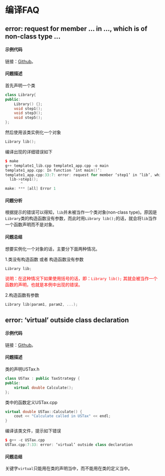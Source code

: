 # 编译FAQ

## error: request for member ... in ..., which is of non-class type ...

#### 示例代码

链接：[Github](https://github.com/mumingv/cpp/tree/master/netease/major/05_dp/template_method/old)。


#### 问题描述

首先声明一个类

```cpp
class Library{
public:
    Library() {};
    void step1();
    void step3();
    void step5();
};
```

然后使用该类实例化一个对象

```cpp
Library lib();
```

编译出现的详细错误如下

```cpp
$ make
g++ template1_lib.cpp template1_app.cpp -o main
template1_app.cpp: In function ‘int main()’:
template1_app.cpp:33:7: error: request for member ‘step1’ in ‘lib’, which is of non-class type ‘Library()’
  lib->step1();
       ^
make: *** [all] Error 1
```


#### 问题分析

根据提示的错误可以得知，`lib`并未被当作一个类对象(non-class type)。原因是`Library`类的构造函数没有参数，而此时用`Library lib();`的话，就会将`lib`当作一个函数声明而不是对象。

#### 问题总结

想要实例化一个对象的话，主要分下面两种情况。

1.类没有构造函数 或者 构造函数没有参数

```cpp
Library lib;
```

<font color="red">说明：在这种情况下如果使用括号的话，即：`Library lib();` 其就会被当作一个函数的声明，也就是本例中出现的错误。</font>

2.构造函数有参数

```cpp
Library lib(param1, param2, ...);
```


## error: ‘virtual’ outside class declaration

#### 示例代码

链接：[Github](https://github.com/mumingv/cpp/tree/master/netease/major/05_dp/strategy/new)。


#### 问题描述

类的声明USTax.h

```cpp
class USTax : public TaxStrategy {
public:
    virtual double Calculate();
};
```

类中的函数定义USTax.cpp

```cpp
virtual double USTax::Calculate() {
    cout << "Calculate called in USTax" << endl;
}
```

编译该类文件，提示如下错误

```cpp
$ g++ -c USTax.cpp
USTax.cpp:7:33: error: ‘virtual’ outside class declaration
```


#### 问题总结

关键字`virtual`只能用在类的声明当中，而不能用在类的定义当中。







